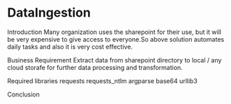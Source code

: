 # DataIngestion
Introduction
Many organization uses the sharepoint for their use, but it will be very expensive to give access to everyone.So above solution automates daily tasks and also it is very cost effective. 

Business Requirement
Extract data from sharepoint directory to local / any cloud storafe for further data processing and transformation.

Required libraries
requests
requests_ntlm
argparse
base64
urllib3


Conclusion
